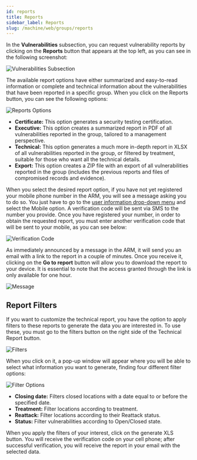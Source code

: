 ```yaml
---
id: reports
title: Reports
sidebar_label: Reports
slug: /machine/web/groups/reports
---
```


In the
**Vulnerabilities** subsection,
you can request vulnerability
reports by clicking on the
**Reports** button that
appears at the top left,
as you can see in the
following screenshot:

![Vulnerabilities Subsection](https://res.cloudinary.com/fluid-attacks/image/upload/v1650645963/docs/web/groups/reports/reports_vul_subsection.png)

The available report options
have either summarized and
easy-to-read information or
complete and technical
information about the
vulnerabilities that have
been reported in a specific group.
When you click on
the Reports button,
you can see the following
options:

![Reports Options](https://res.cloudinary.com/fluid-attacks/image/upload/v1650645963/docs/web/groups/reports/reports_options.png)

- **Certificate:**
  This option generates
  a security testing
  certification.
- **Executive:**
  This option creates a
  summarized report in PDF
  of all vulnerabilities
  reported in the group,
  tailored to a management
  perspective.
- **Technical:**
  This option generates a
  much more in-depth report
  in XLSX of all vulnerabilities
  reported in the group,
  or filtered by treatment,
  suitable for those who want
  all the technical details.
- **Export:**
  This option creates a ZIP
  file with an export of all
  vulnerabilities reported
  in the group (includes the
  previous reports and files
  of compromised records
  and evidence).

When you select the
desired report option,
if you have not yet registered
your mobile phone
number in the ARM,
you will see a message
asking you to do so.
You just have to go to the
[user information drop-down menu](/machine/web/user-information)
and select the Mobile option.
A verification code will
be sent via SMS to the
number you provide.
Once you have
registered your number,
in order to obtain
the requested report,
you must enter another
verification code that
will be sent to your mobile,
as you can see below:

![Verification Code](https://res.cloudinary.com/fluid-attacks/image/upload/v1650645963/docs/web/groups/reports/reports_verification.png)

As immediately announced
by a message in the ARM,
it will send you an email
with a link to the report
in a couple of minutes.
Once you receive it,
clicking on the
**Go to report** button
will allow you to download
the report to your device.
It is essential to note
that the access granted
through the link is only
available for one hour.

![Message](https://res.cloudinary.com/fluid-attacks/image/upload/v1650645963/docs/web/groups/reports/reports_announcement.png)

## Report Filters

If you want to customize
the technical report,
you have the option to
apply filters to these
reports to generate the
data you are interested in.
To use these,
you must go to the filters
button on the right side of
the Technical Report button.

![Filters](https://res.cloudinary.com/fluid-attacks/image/upload/v1657731874/docs/web/groups/reports/reports_filters.png)

When you click on it,
a pop-up window will appear
where you will be able to
select what information
you want to generate,
finding four different
filter options:

![Filter Options](https://res.cloudinary.com/fluid-attacks/image/upload/v1657731874/docs/web/groups/reports/reports_filter_options.png)

- **Closing date:**
  Filters closed locations
  with a date equal to or
  before the specified date.
- **Treatment:**
  Filter locations according
  to treatment.
- **Reattack:**
  Filter locations according
  to their Reattack status.
- **Status:**
  Filter vulnerabilities
  according to Open/Closed state.

When you apply the
filters of your interest,
click on the generate XLS button.
You will receive the verification
code on your cell phone;
after successful verification,
you will receive the report in
your email with the selected data.
